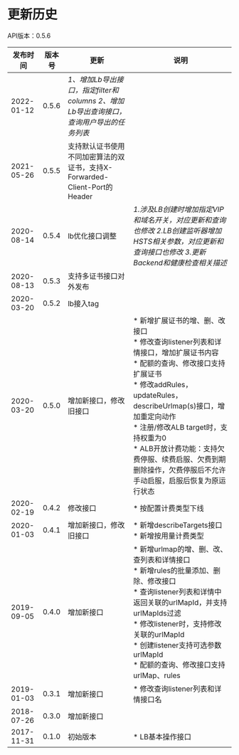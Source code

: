 # 更新历史 #
API版本：0.5.6

|发布时间|版本号|更新|说明|
|---|---|---|---|
|2022-01-12|0.5.6|*1、增加Lb导出接口，指定filter和columns 2、增加Lb导出查询接口，查询用户导出的任务列表*||
|2021-05-26|0.5.5|支持默认证书使用不同加密算法的双证书，支持X-Forwarded-Client-Port的Header||
|2020-08-14|0.5.4|lb优化接口调整|*1.涉及LB创建时增加指定VIP和域名开关，对应更新和查询也修改 2.LB创建监听器增加HSTS相关参数，对应更新和查询接口也修改 3.更新Backend和健康检查相关描述*|
|2020-08-13|0.5.3|支持多证书接口对外发布||
|2020-03-20|0.5.2|lb接入tag||
|2020-03-20|0.5.0|增加新接口，修改旧接口|* 新增扩展证书的增、删、改接口<br>* 修改查询listener列表和详情接口，增加扩展证书内容<br>* 配额的查询、修改接口支持扩展证书<br>* 修改addRules，updateRules，describeUrlmap(s)接口，增加重定向动作<br>* 注册/修改ALB target时，支持权重为0<br>* ALB开放计费功能：支持欠费停服、续费启服、欠费到期删除操作，欠费停服后不允许手动启服，启服后恢复为原运行状态|
|2020-02-19|0.4.2|修改接口|* 按配置计费类型下线|
|2020-01-03|0.4.1|增加新接口，修改旧接口|* 新增describeTargets接口<br>* 新增按用量计费类型|
|2019-09-05|0.4.0|增加新接口|* 新增urlmap的增、删、改、查列表和详情接口<br>* 新增rules的批量添加、删除、修改接口 <br>* 查询listener列表和详情中返回关联的urlMapId，并支持urlMapIds过滤<br>* 修改listener时，支持修改关联的urlMapId<br>* 创建listener支持可选参数urlMapId<br>* 配额的查询、修改接口支持urlMap、rules|
|2019-01-03|0.3.1|增加新接口|* 修改查询listener列表和详情接口名|
|2018-07-26|0.3.0|增加新接口||
|2017-11-31|0.1.0|初始版本|* LB基本操作接口|
